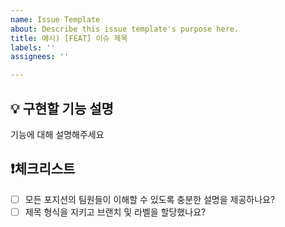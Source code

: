 ```yaml
---
name: Issue Template
about: Describe this issue template's purpose here.
title: 예시) [FEAT] 이슈 제목
labels: ''
assignees: ''

---
```


## 💡 구현할 기능 설명
기능에 대해 설명해주세요

## ❗체크리스트
- [ ] 모든 포지션의 팀원들이 이해할 수 있도록 충분한 설명을 제공하나요?
- [ ] 제목 형식을 지키고 브랜치 및 라벨을 할당했나요?
